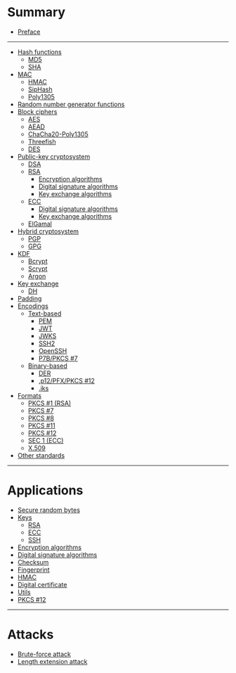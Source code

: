 # Summary

- [Preface](./preface.md)

---

- [Hash functions](./hash_functions.md)
    - [MD5](./md5.md)
    - [SHA](./sha.md)
- [MAC](./keyed_hash_functions.md)
    - [HMAC](./mac/hmac.md)
    - [SipHash]()
    - [Poly1305]()
- [Random number generator functions]()
- [Block ciphers](./ciphers.md)
    - [AES](./aes.md)
    - [AEAD]()
    - [ChaCha20-Poly1305]()
    - [Threefish]()
    - [DES]()
- [Public-key cryptosystem](./public_key_cryptosystem.md)
    - [DSA](./dsa.md)
    - [RSA](./rsa.md)
        - [Encryption algorithms](./rsa_encryption_schemes.md)
        - [Digital signature algorithms](./rsa_digital_signature_schemes.md)
        - [Key exchange algorithms](./rsa_key_exchange.md)
    - [ECC](./ecc.md)
        - [Digital signature algorithms](./ecc_digital_signature_schemes.md)
        - [Key exchange algorithms](./ecc_key_exchange.md)
    - [ElGamal]()
- [Hybrid cryptosystem]()
    - [PGP]()
    - [GPG]()
- [KDF](./kdf.md)
    - [Bcrypt]()
    - [Scrypt]()
    - [Argon]()
- [Key exchange](./key_exchange.md)
    - [DH](./diffie_hellman.md)
- [Padding](./padding.md)
- [Encodings]()
    - [Text-based]()
        - [PEM](./pem.md)
        - [JWT](./jwt.md)
        - [JWKS](./jwk.md)
        - [SSH2](./ssh2.md)
        - [OpenSSH](./openssh.md)
        - [P7B/PKCS #7]()
    - [Binary-based]()
        - [DER](./der.md)
        - [.p12/PFX/PKCS #12](./p12-pfx.md)
        - [.jks](./jks.md)
- [Formats](./structured_container_formats.md)
    - [PKCS #1 (RSA)](./pkcs1.md)
    - [PKCS #7]()
    - [PKCS #8](./pkcs8.md)
    - [PKCS #11]()
    - [PKCS #12](./pkcs12.md)
    - [SEC 1 (ECC)](./sec-1.md)
    - [X.509](./x509.md)
- [Other standards](./standards.md)

---

# Applications

- [Secure random bytes](./rand.md)
- [Keys]()
    - [RSA](./code.md)
    - [ECC](./keys/ecc.md)
    - [SSH](./keys/ssh.md)
- [Encryption algorithms](./ciphertext.md)
- [Digital signature algorithms](./digital_signature.md)
- [Checksum](./checksum.md)
- [Fingerprint](./fingerprint.md)
- [HMAC](./hmac.md)
- [Digital certificate](./digital_certificate.md)
- [Utils](./utils.md)
- [PKCS #12](./pkcs12-stuff.md)

---

# Attacks

- [Brute-force attack]()
- [Length extension attack]()
